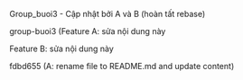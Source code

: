 

Group_buoi3 - Cập nhật bởi A và B (hoàn tất rebase)

 group-buoi3 
(Feature A: sửa nội dung này

Feature B: sửa nội dung này



 fdbd655 (A: rename file to README.md and update content)
